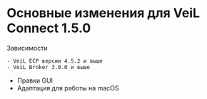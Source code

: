 # Основные изменения для VeiL Connect 1.5.0

Зависимости

    - VeiL ECP версии 4.5.2 и выше
    - VeiL Broker 3.0.0 и выше
    
- Правки GUI
- Адаптация для работы на macOS
